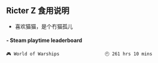 ## Ricter Z 食用说明
- 喜欢猫猫，是个冇猫孤儿

<!-- steam-box start -->
#### - Steam playtime leaderboard
```text
🎮 World of Warships                 🕘 261 hrs 10 mins
```
<!-- Powered by https://github.com/YouEclipse/steam-box . -->
<!-- steam-box end -->
